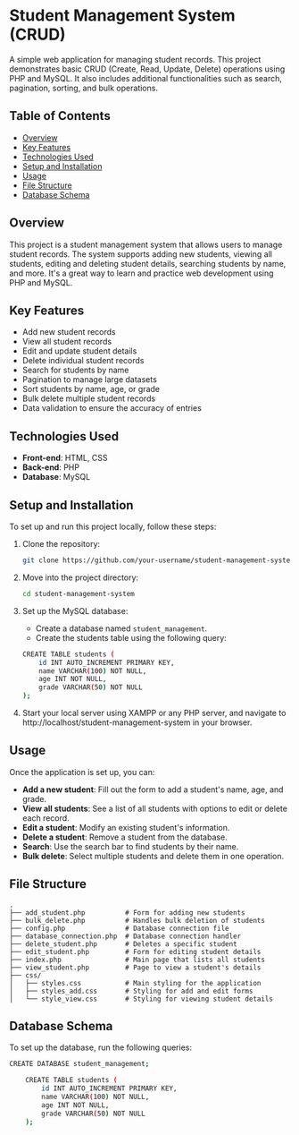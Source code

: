 # Student Management System (CRUD)

A simple web application for managing student records. This project demonstrates basic CRUD (Create, Read, Update, Delete) operations using PHP and MySQL. It also includes additional functionalities such as search, pagination, sorting, and bulk operations.

## Table of Contents

- [Overview](#overview)
- [Key Features](#key-features)
- [Technologies Used](#technologies-used)
- [Setup and Installation](#setup-and-installation)
- [Usage](#usage)
- [File Structure](#file-structure)
- [Database Schema](#database-schema)

## Overview

This project is a student management system that allows users to manage student records. The system supports adding new students, viewing all students, editing and deleting student details, searching students by name, and more. It's a great way to learn and practice web development using PHP and MySQL.

## Key Features

- Add new student records
- View all student records
- Edit and update student details
- Delete individual student records
- Search for students by name
- Pagination to manage large datasets
- Sort students by name, age, or grade
- Bulk delete multiple student records
- Data validation to ensure the accuracy of entries

## Technologies Used

- **Front-end**: HTML, CSS
- **Back-end**: PHP
- **Database**: MySQL

## Setup and Installation

To set up and run this project locally, follow these steps:

1. Clone the repository:
   ```bash
   git clone https://github.com/your-username/student-management-system.git
   ```
2. Move into the project directory:

   ```bash
   cd student-management-system
   ```

3. Set up the MySQL database:

   - Create a database named `student_management`.
   - Create the students table using the following query:

   ```bash
   CREATE TABLE students (
       id INT AUTO_INCREMENT PRIMARY KEY,
       name VARCHAR(100) NOT NULL,
       age INT NOT NULL,
       grade VARCHAR(50) NOT NULL
   );
   ```

4. Start your local server using XAMPP or any PHP server, and navigate to http://localhost/student-management-system in your browser.

## Usage

Once the application is set up, you can:

- **Add a new student**: Fill out the form to add a student's name, age, and grade.
- **View all students**: See a list of all students with options to edit or delete each record.
- **Edit a student**: Modify an existing student's information.
- **Delete a student**: Remove a student from the database.
- **Search**: Use the search bar to find students by their name.
- **Bulk delete**: Select multiple students and delete them in one operation.

## File Structure

```plaintext
.
├── add_student.php          # Form for adding new students
├── bulk_delete.php          # Handles bulk deletion of students
├── config.php               # Database connection file
├── database_connection.php  # Database connection handler
├── delete_student.php       # Deletes a specific student
├── edit_student.php         # Form for editing student details
├── index.php                # Main page that lists all students
├── view_student.php         # Page to view a student's details
├── css/
│   ├── styles.css           # Main styling for the application
│   ├── styles_add.css       # Styling for add and edit forms
│   └── style_view.css       # Styling for viewing student details
```

## Database Schema

To set up the database, run the following queries:

```bash
CREATE DATABASE student_management;

    CREATE TABLE students (
        id INT AUTO_INCREMENT PRIMARY KEY,
        name VARCHAR(100) NOT NULL,
        age INT NOT NULL,
        grade VARCHAR(50) NOT NULL
    );
```
